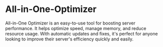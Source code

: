 # All-in-One-Optimizer
All-in-One Optimizer is an easy-to-use tool for boosting server performance. It helps optimize speed, manage memory, and reduce resource usage. With automatic updates and fixes, it's perfect for anyone looking to improve their server's efficiency quickly and easily. 
